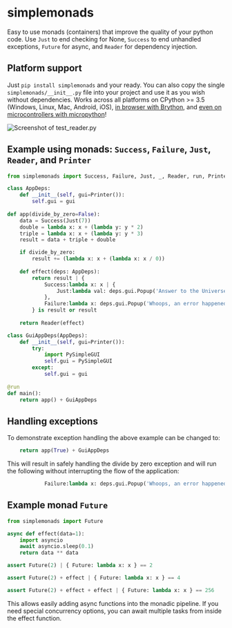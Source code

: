 # simplemonads

Easy to use monads (containers) that improve the quality of your python code. Use `Just` to end checking for None, `Success` to end unhandled exceptions, `Future` for async, and `Reader` for dependency injection.

## Platform support

Just `pip install simplemonads` and your ready. You can also copy the single `simplemonads/__init__.py` file into your project and use it as you wish without dependencies. Works across all platforms on CPython >= 3.5 (Windows, Linux, Mac, Android, iOS), [in browser with Brython](https://raw.githack.com/sdaves/simplemonads/main/tests/test_brython_standalone.html), and [even on microcontrollers with micropython](https://micropython.org)!

![Screenshot of test_reader.py](https://imgur.com/ZnAwyVc.png)


## Example using monads: `Success`, `Failure`, `Just`, `Reader`, and `Printer`

```python
from simplemonads import Success, Failure, Just, _, Reader, run, Printer

class AppDeps:
    def __init__(self, gui=Printer()):
        self.gui = gui
     
def app(divide_by_zero=False):                      
    data = Success(Just(7))     
    double = lambda x: x + (lambda y: y * 2)
    triple = lambda x: x + (lambda y: y * 3)
    result = data + triple + double  

    if divide_by_zero:
        result += (lambda x: x + (lambda x: x / 0))
    
    def effect(deps: AppDeps):
        return result | {
            Success:lambda x: x | {
                Just:lambda val: deps.gui.Popup('Answer to the Universe: ' + str(val))
            },
            Failure:lambda x: deps.gui.Popup('Whoops, an error happened: ' + x)
        } is result or result
    
    return Reader(effect)

class GuiAppDeps(AppDeps):
    def __init__(self, gui=Printer()):
        try:
            import PySimpleGUI
            self.gui = PySimpleGUI                        
        except:
            self.gui = gui
  
@run 
def main():        
    return app() + GuiAppDeps 
```

## Handling exceptions

To demonstrate exception handling the above example can be changed to:

```python
    return app(True) + GuiAppDeps
```

This will result in safely handling the divide by zero exception and will run the following without interrupting the flow of the application:

```python
            Failure:lambda x: deps.gui.Popup('Whoops, an error happened: ' + x)
```

## Example monad `Future`

```python
from simplemonads import Future

async def effect(data=1):
    import asyncio
    await asyncio.sleep(0.1)
    return data ** data

assert Future(2) | { Future: lambda x: x } == 2

assert Future(2) + effect | { Future: lambda x: x } == 4

assert Future(2) + effect + effect | { Future: lambda x: x } == 256

```

This allows easily adding async functions into the monadic pipeline. If you need special concurrency options, you can await multiple tasks from inside the effect function.
